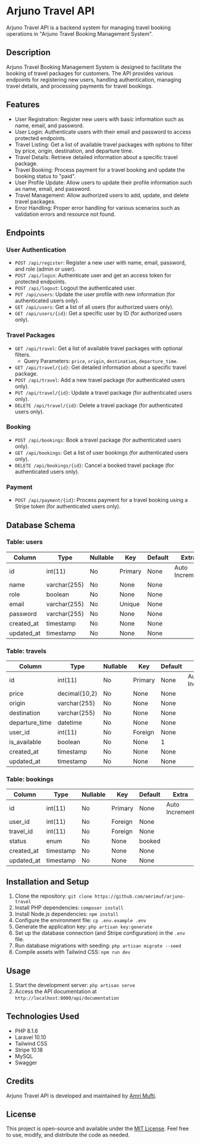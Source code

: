 # Arjuno Travel API

Arjuno Travel API is a backend system for managing travel booking operations in "Arjuno Travel Booking Management System".

## Description

Arjuno Travel Booking Management System is designed to facilitate the booking of travel packages for customers. The API provides various endpoints for registering new users, handling authentication, managing travel details, and processing payments for travel bookings.

## Features

- User Registration: Register new users with basic information such as name, email, and password.
- User Login: Authenticate users with their email and password to access protected endpoints.
- Travel Listing: Get a list of available travel packages with options to filter by price, origin, destination, and departure time.
- Travel Details: Retrieve detailed information about a specific travel package.
- Travel Booking: Process payment for a travel booking and update the booking status to "paid".
- User Profile Update: Allow users to update their profile information such as name, email, and password.
- Travel Management: Allow authorized users to add, update, and delete travel packages.
- Error Handling: Proper error handling for various scenarios such as validation errors and resource not found.

## Endpoints

### User Authentication
- `POST /api/register`: Register a new user with name, email, password, and role (admin or user).
- `POST /api/login`: Authenticate user and get an access token for protected endpoints.
- `POST /api/logout`: Logout the authenticated user.
- `PUT /api/users`: Update the user profile with new information (for authenticated users only).
- `GET /api/users`: Get a list of all users (for authorized users only).
- `GET /api/users/{id}`: Get a specific user by ID (for authorized users only).

### Travel Packages
- `GET /api/travel`: Get a list of available travel packages with optional filters.
  - Query Parameters: `price`, `origin`, `destination`, `departure_time`.
- `GET /api/travel/{id}`: Get detailed information about a specific travel package.
- `POST /api/travel`: Add a new travel package (for authenticated users only).
- `PUT /api/travel/{id}`: Update a travel package (for authenticated users only).
- `DELETE /api/travel/{id}`: Delete a travel package (for authenticated users only).

### Booking
- `POST /api/bookings`: Book a travel package (for authenticated users only).
- `GET /api/bookings`: Get a list of user bookings (for authenticated users only).
- `DELETE /api/bookings/{id}`: Cancel a booked travel package (for authenticated users only).

### Payment
- `POST /api/payment/{id}`: Process payment for a travel booking using a Stripe token (for authenticated users only).


## Database Schema

### Table: users

| Column     | Type         | Nullable | Key     | Default | Extra          |
|------------|--------------|----------|---------|---------|----------------|
| id         | int(11)      | No       | Primary | None    | Auto Increment |
| name       | varchar(255) | No       | None    | None    |                |
| role       | boolean      | No       | None    | None    |                |
| email      | varchar(255) | No       | Unique  | None    |                |
| password   | varchar(255) | No       | None    | None    |                |
| created_at | timestamp    | No       | None    | None    |                |
| updated_at | timestamp    | No       | None    | None    |                |

### Table: travels

| Column         | Type          | Nullable | Key     | Default | Extra          |
|----------------|---------------|----------|---------|---------|----------------|
| id             | int(11)       | No       | Primary | None    | Auto Increment |
| price          | decimal(10,2) | No       | None    | None    |                |
| origin         | varchar(255)  | No       | None    | None    |                |
| destination    | varchar(255)  | No       | None    | None    |                |
| departure_time | datetime      | No       | None    | None    |                |
| user_id        | int(11)       | No       | Foreign | None    |                |
| is_available   | boolean       | No       | None    | 1       |                |
| created_at     | timestamp     | No       | None    | None    |                |
| updated_at     | timestamp     | No       | None    | None    |                |

### Table: bookings

| Column         | Type          | Nullable | Key     | Default | Extra          |
|----------------|---------------|----------|---------|---------|----------------|
| id             | int(11)       | No       | Primary | None    | Auto Increment |
| user_id        | int(11)       | No       | Foreign | None    |                |
| travel_id      | int(11)       | No       | Foreign | None    |                |
| status         | enum          | No       | None    | booked  |                |
| created_at     | timestamp     | No       | None    | None    |                |
| updated_at     | timestamp     | No       | None    | None    |                |



## Installation and Setup

1. Clone the repository: `git clone https://github.com/amrimuf/arjuno-travel`
2. Install PHP dependencies: `composer install`
3. Install Node.js dependencies: `npm install`
4. Configure the environment file: `cp .env.example .env`
5. Generate the application key: `php artisan key:generate`
6. Set up the database connection (and Stripe configuration) in the `.env` file.
7. Run database migrations with seeding: `php artisan migrate --seed`
8. Compile assets with Tailwind CSS: `npm run dev`

## Usage

1. Start the development server: `php artisan serve`
2. Access the API documentation at `http://localhost:8000/api/documentation`

## Technologies Used

- PHP 8.1.6
- Laravel 10.10
- Tailwind CSS
- Stripe 10.18
- MySQL
- Swagger

## Credits

Arjuno Travel API is developed and maintained by [Amri Mufti](https://github.com/amrimuf).

## License

This project is open-source and available under the [MIT License](LICENSE). Feel free to use, modify, and distribute the code as needed.
